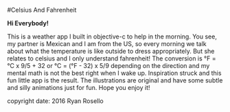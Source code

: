 
#Celsius And Fahrenheit

**Hi Everybody!**

This is a weather app I built in objective-c to help in the morning. You see, my partner is Mexican and I am from the US, so every morning we talk about what the temperature is like outside to dress appropriately. But she relates to celsius and I only understand fahrenheit! The conversion is °F = °C x 9/5 + 32   or  °C = (°F - 32) x 5/9  depending on the direction and my mental math is not the best right when I wake up. Inspiration struck and this fun little app is the result. The illustrations are original and have some subtle and silly animations just for fun.  Hope you enjoy it!


copyright date: 2016 Ryan Rosello
